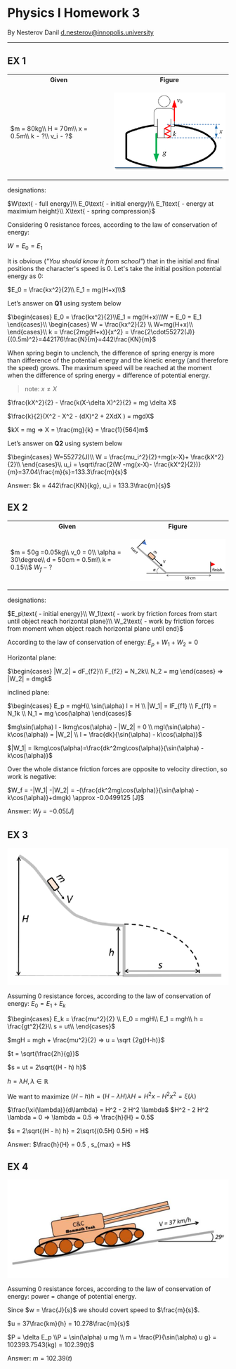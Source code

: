 <!--Document-->
# Physics I Homework 3

By Nesterov Danil <d.nesterov@innopolis.university>

---

## EX 1

<table>
<tr>
<th>Given</th>
<th>Figure</th>
</tr>
<tr>
<td>

$m = 80kg\\
H = 70m\\
x = 0.5m\\
k - ?\\
v_i - ?$

</td>
<td>

![1](img/hw3ex1.png)

</td>
</tr>
</table>

designations:

$W\text{ - full energy}\\
E_0\text{ - initial energy}\\
E_1\text{ - energy at maximium height}\\
X\text{ - spring compression}$

Considering 0 resistance forces, according to the law of conservation of energy:

$W = E_0 = E_1$

It is obvious (*"You should know it from school"*) that in the initial and final positions the character's speed is 0. Let's take the initial position potential energy as 0:

$E_0 = \frac{kx^2}{2}\\
E_1 = mg(H+x)\\$

Let’s answer on **Q1** using system below

$\begin{cases}
E_0 = \frac{kx^2}{2}\\E_1 = mg(H+x)\\W = E_0 = E_1
\end{cases}\\
\begin{cases}
W = \frac{kx^2}{2} \\
W=mg(H+x)\\
\end{cases}\\
k = \frac{2mg(H+x)}{x^2} = \frac{2\cdot55272(J)}{(0.5m)^2}=442176\frac{N}{m}=442\frac{KN}{m}$

When spring begin to unclench, the difference of spring energy is more than difference of the potential energy and the kinetic energy (and therefore the speed) grows. The maximum speed will be reached at the moment when the difference of spring energy = difference of potential energy.

> note: $x \neq X$

$\frac{kX^2}{2} - \frac{k(X-\delta X)^2}{2} = mg \delta X$

$\frac{k}{2}(X^2 - X^2 - (dX)^2 + 2XdX ) = mgdX$

$kX = mg => X = \frac{mg}{k} = \frac{1}{564}m$

Let’s answer on **Q2** using system below

$\begin{cases}
W=55272(J)\\
W = \frac{mu_i^2}{2}+mg(x-X)+ \frac{kX^2}{2}\\
\end{cases}\\
u_i = \sqrt\frac{2(W -mg(x-X)- \frac{kX^2}{2})}{m}=37.04\frac{m}{s}=133.3\frac{m}{s}$

Answer: $k = 442\frac{KN}{kg}, u_i = 133.3\frac{m}{s}$

## EX 2

<table>
<tr>
<th>Given</th>
<th>Figure</th>
</tr>
<tr>
<td>

$m = 50g =0.05kg\\
v_0 = 0\\
\alpha = 30\degree\\
d = 50cm = 0.5m\\
k = 0.15\\$
$W_f - ?$

</td>
<td>

![2](img/hw3ex2.png)

</td>
</tr>
</table>

designations:

$E_p\text{ - initial energy}\\
W_1\text{ - work by friction forces from start until object reach horizontal plane}\\
W_2\text{ - work by friction forces from moment when object reach horizontal plane until end}$

According to the law of conservation of energy: $E_p + W_1 + W_2 = 0$

Horizontal plane:

$\begin{cases}
|W_2| = dF_{f2}\\
F_{f2} = N_2k\\
N_2 = mg
\end{cases}
=>
|W_2| = dmgk$

inclined plane:

$\begin{cases}
E_p = mgH\\
\sin(\alpha) l = H \\
|W_1| = lF_{f1} \\
F_{f1} = N_1k \\
N_1 = mg \cos(\alpha)
\end{cases}$

$mg\sin(\alpha) l - lkmg\cos(\alpha) - |W_2| = 0 \\
mgl(\sin(\alpha) - k\cos(\alpha)) = |W_2| \\
l = \frac{dk}{\sin(\alpha) - k\cos(\alpha)}$

$|W_1| = lkmg\cos(\alpha)=\frac{dk^2mg\cos(\alpha)}{\sin(\alpha) - k\cos(\alpha)}$

Over the whole distance friction forces are opposite to velocity direction, so work is negative:

$W_f = -|W_1| -|W_2| = -(\frac{dk^2mg\cos(\alpha)}{\sin(\alpha) - k\cos(\alpha)}+dmgk) \approx -0.0499125 [J]$

Answer: $W_f = -0.05 [J]$

## EX 3

![3](img/hw3ex3.png)

Assuming 0 resistance forces, according to the law of conservation of energy: $E_0 = E_1 + E_k$

$\begin{cases}
E_k = \frac{mu^2}{2} \\
E_0 = mgH\\
E_1 = mgh\\
h = \frac{gt^2}{2}\\
s = ut\\
\end{cases}$

$mgH = mgh + \frac{mu^2}{2} => u = \sqrt {2g(H-h)}$

$t = \sqrt{\frac{2h}{g}}$

$s = ut = 2\sqrt{(H - h) h}$

$h = \lambda H, \lambda \in \mathbb R$

We want to maximize $(H - h)h = (H -\lambda H)\lambda H = H^2 x - H^2 x^2 = \xi(\lambda)$

$\frac{\xi(\lambda)}{d\lambda} = H^2 - 2 H^2 \lambda$
$H^2 - 2 H^2 \lambda = 0 => \lambda = 0.5 => \frac{h}{H} = 0.5$

$s = 2\sqrt{(H - h) h} = 2\sqrt{(0.5H) 0.5H} = H$

Answer: $\frac{h}{H} = 0.5 , s_{max} = H$

## EX 4

![4](img/hw3ex4.png)

Assuming 0 resistance forces, according to the law of conservation of energy: power = change of potential energy.

Since $w = \frac{J}{s}$ we should covert speed to $\frac{m}{s}$.

$u = 37\frac{km}{h} = 10.278\frac{m}{s}$

$P = \delta E_p \\P = \sin(\alpha) u mg \\
m = \frac{P}{\sin(\alpha) u g} = 102393.7543(kg) = 102.39(t)$

Answer: $m = 102.39(t)$
